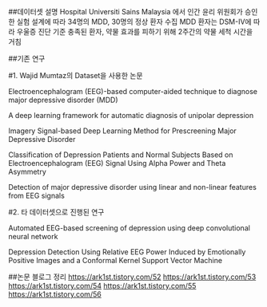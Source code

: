 
##데이터셋 설명
Hospital Universiti Sains Malaysia 에서 인간 윤리 위원회가 승인한 실험 설계에 따라 34명의 MDD, 30명의 정상 환자 수집
MDD 환자는 DSM-IV에 따라 우울증 진단 기준 충족된 환자, 약물 효과를 피하기 위해 2주간의 약물 세척 시간을 거침

##기존 연구

#1. Wajid Mumtaz의 Dataset을 사용한 논문


Electroencephalogram (EEG)-based computer-aided technique to diagnose major depressive disorder (MDD)

A deep learning framework for automatic diagnosis of unipolar depression

Imagery Signal-based Deep Learning Method for Prescreening Major Depressive Disorder

Classification of Depression Patients and Normal Subjects Based on Electroencephalogram (EEG) Signal Using Alpha Power and Theta Asymmetry

Detection of major depressive disorder using linear and non-linear features from EEG signals

#2. 타 데이터셋으로 진행된 연구


Automated EEG-based screening of depression using deep convolutional neural network

Depression Detection Using Relative EEG Power Induced by Emotionally Positive Images and a Conformal Kernel Support Vector Machine


##논문 블로그 정리
https://ark1st.tistory.com/52
https://ark1st.tistory.com/53
https://ark1st.tistory.com/54
https://ark1st.tistory.com/55
https://ark1st.tistory.com/56

